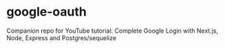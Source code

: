 # google-oauth
Companion repo for YouTube tutorial: Complete Google Login with Next.js, Node, Express and Postgres/sequelize

